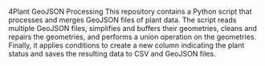 4Plant GeoJSON Processing
This repository contains a Python script that processes and merges GeoJSON files of plant data. The script reads multiple GeoJSON files, simplifies and buffers their geometries, cleans and repairs the geometries, and performs a union operation on the geometries. Finally, it applies conditions to create a new column indicating the plant status and saves the resulting data to CSV and GeoJSON files.
